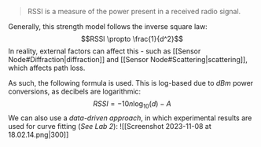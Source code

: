 > RSSI is a measure of the power present in a received radio signal.

Generally, this strength model follows the inverse square law:
$$RSSI \propto \frac{1}{d^2}$$
In reality, external factors can affect this - such as [[Sensor Node#Diffraction|diffraction]] and [[Sensor Node#Scattering|scattering]], which affects path loss.

As such, the following formula is used. This is log-based due to $dBm$ power conversions, as decibels are logarithmic:
$$RSSI = -10n \log_{10}(d) - A$$
We can also use a *data-driven approach*, in which experimental results are used for curve fitting (*See Lab 2*):
![[Screenshot 2023-11-08 at 18.02.14.png|300]]



